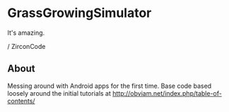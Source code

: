 GrassGrowingSimulator
=====================

It's amazing.

/ ZirconCode

About
--
Messing around with Android apps for the first time.
Base code based loosely around the initial tutorials at http://obviam.net/index.php/table-of-contents/
